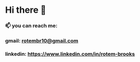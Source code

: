 # Hi there 👋
### 📫 you can reach me: 
### gmail: rotembr10@gmail.com
### linkedin: https://www.linkedin.com/in/rotem-brooks




<!--
**rotembr10/rotembr10** is a ✨ _special_ ✨ repository because its `README.md` (this file) appears on your GitHub profile.

Here are some ideas to get you started:

- 🔭 I’m currently working on ...
- 🌱 I’m currently learning ...
- 👯 I’m looking to collaborate on ...
- 🤔 I’m looking for help with ...
- 💬 Ask me about ...
## 📫 you can  reach me: 
## gmail: rotembr10@gmail.com
## linkedin: https://www.linkedin.com/in/rotem-brooks

- 😄 Pronouns: ...
- ⚡ Fun fact: ...
-->
